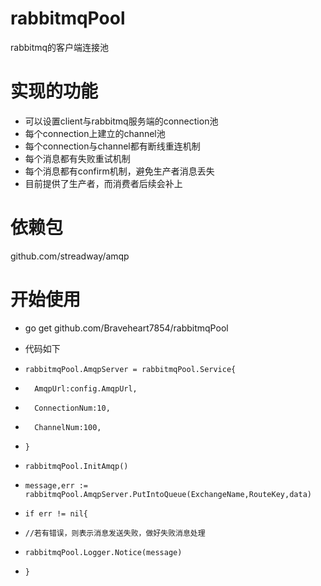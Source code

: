 # rabbitmqPool
rabbitmq的客户端连接池

# 实现的功能
- 可以设置client与rabbitmq服务端的connection池
- 每个connection上建立的channel池
- 每个connection与channel都有断线重连机制
- 每个消息都有失败重试机制
- 每个消息都有confirm机制，避免生产者消息丢失
- 目前提供了生产者，而消费者后续会补上

# 依赖包
github.com/streadway/amqp

# 开始使用
- go get github.com/Braveheart7854/rabbitmqPool

- 代码如下
-     rabbitmqPool.AmqpServer = rabbitmqPool.Service{
- 		AmqpUrl:config.AmqpUrl,
- 		ConnectionNum:10,
- 		ChannelNum:100,
- 	  }
-     rabbitmqPool.InitAmqp()	
- 	  message,err := rabbitmqPool.AmqpServer.PutIntoQueue(ExchangeName,RouteKey,data)
- 	  if err != nil{
- 	  //若有错误，则表示消息发送失败，做好失败消息处理
- 	  rabbitmqPool.Logger.Notice(message)
-  	  }
